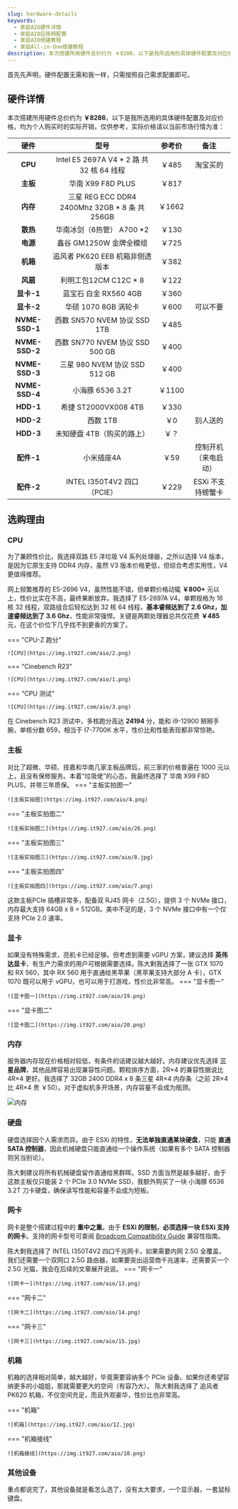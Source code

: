 ```yaml
---
slug: hardware-details
keywords: 
  - 家庭AIO硬件详情
  - 家庭AIO应简明配置
  - 家庭AIO搭建教程
  - 家庭All-in-One搭建教程
description: 本次搭建所用硬件总价约为 ￥8286，以下是我所选用的具体硬件配置及对应价格，均为个人购买时的实际开销，仅供参考，实际价格请以当前市场行情为准。
---
```

首先先声明，硬件配置无需和我一样，只需按照自己需求配置即可。
## 硬件详情
本次搭建所用硬件总价约为 **￥8286**，以下是我所选用的具体硬件配置及对应价格，均为个人购买时的实际开销，仅供参考，实际价格请以当前市场行情为准：

|      硬件      |                      型号                      | 参考价 |         备注         |
| :------------: | :--------------------------------------------: | :----: | :------------------: |
|    **CPU**     |   Intel E5 2697A V4 * 2 路 共 32 核 64 线程    | ￥485  |       淘宝买的       |
|    **主板**    |               华南 X99 F8D PLUS                | ￥817  |                      |
|    **内存**    | 三星 REG ECC DDR4 2400Mhz 32GB * 8 条 共 256GB | ￥1662 |                      |
|    **散热**    |           华南冰剑（6热管） A700 *2            | ￥130  |                      |
|    **电源**    |            鑫谷 GM1250W 金牌全模组             | ￥725  |                      |
|    **机箱**    |        追风者 PK620 EEB 机箱非侧透版本         | ￥382  |                      |
|    **风扇**    |             利明工包12CM C12C * 8              | ￥122  |                      |
|   **显卡-1**   |             蓝宝石 白金 RX560 4GB              | ￥360  |                      |
|   **显卡-2**   |              华硕 1070 8GB 涡轮卡              | ￥600  |       可以不要       |
| **NVME-SSD-1** |          西数 SN570 NVEM 协议 SSD 1TB          | ￥485  |                      |
| **NVME-SSD-2** |        西数 SN770 NVEM 协议 SSD 500 GB         | ￥400  |                      |
| **NVME-SSD-3** |         三星 980 NVEM 协议 SSD 512 GB          | ￥400  |                      |
| **NVME-SSD-4** |                小海豚 6536 3.2T                | ￥1100 |                      |
|   **HDD-1**    |              希捷 ST2000VX008 4TB              | ￥330  |                      |
|   **HDD-2**    |                   西数   1TB                   |  ￥0   |       别人送的       |
|   **HDD-3**    |           未知硬盘 4TB（购买的路上）           |  ￥？  |                      |
|   **配件-1**   |                   小米插座4A                   |  ￥59  | 控制开机（来电启动） |
|   **配件-2**   |          INTEL I350T4V2 四口（PCIE）           | ￥229  |  ESXi 不支持螃蟹卡   |

## 选购理由
### CPU
为了兼顾性价比，我选择双路 E5 洋垃圾 V4 系列处理器，之所以选择 V4 版本，是因为它原生支持 DDR4 内存，虽然 V3 版本价格更低，但综合考虑实用性，V4 更值得推荐。

网上频繁推荐的 E5-2696 V4，虽然性能不错，但单颗价格动辄 **￥800+** 元以上，性价比实在不高，最终果断放弃。我选择了 E5-2697A V4，单颗规格为 16 核 32 线程，双路组合后轻松达到 32 核 64 线程，**基本睿频达到了 2.6 Ghz，加速睿频达到了 3.6 Ghz**，性能非常强悍。关键是两颗处理器总共仅花费 **￥485** 元，在这个价位下几乎找不到更香的方案了。

=== "CPU-Z 跑分"

	![CPU](https://img.it927.com/aio/2.png)

=== "Cinebench R23"

	![CPU](https://img.it927.com/aio/1.png)

=== "CPU 测试"

	![CPU](https://img.it927.com/aio/3.png)

在 Cinebench R23 测试中，多核跑分高达 **24194** 分，能和 i9-12900 掰掰手腕，单核分数 659，相当于 I7-7700K 水平，性价比和性能表现都非常惊艳。

### 主板
对比了超微、华硕、技嘉和华南几家主板品牌后，前三家的价格普遍在 1000 元以上，且没有保修服务。本着“垃圾佬”的心态，我最终选择了 华南 X99 F8D PLUS，并带三年质保。
=== "主板实拍图一"

	![主板实拍图](https://img.it927.com/aio/4.png)
=== "主板实拍图二"

	![主板实拍图二](https://img.it927.com/aio/26.png)
=== "主板实拍图三"

	![主板实拍图三](https://img.it927.com/aio/8.jpg)

=== "主板实拍图四"

	![主板实拍图四](https://img.it927.com/aio/7.png)

这款主板PCIe 插槽非常多，配备双 RJ45 网卡（2.5G），提供 3 个 NVMe 接口，内存最大支持 64GB x 8 = 512GB。美中不足的是，3 个 NVMe 接口中有一个仅支持 PCIe 2.0 速率。

### 显卡

如果没有特殊需求，亮机卡已经足够。但考虑到需要 vGPU 方案，建议选择 **英伟达显卡**，有生产力需求的用户可根据需要选择。陈大剩我选择了一张 GTX 1070 和 RX 560，其中 RX 560 用于直通给黑苹果（黑苹果支持大部分 A 卡），GTX 1070 既可以用于 vGPU，也可以用于打游戏，性价比非常高。
=== "显卡图一"

	![显卡图一](https://img.it927.com/aio/19.png)

=== "显卡图二"

	![显卡图二](https://img.it927.com/aio/20.png)


### 内存

服务器内存现在价格相对较低，有条件的话建议越大越好。内存建议优先选择 **三星品牌**，其他品牌容易出现兼容性问题。颗粒排序方面，2R×4 的兼容性据说比 4R×4 更好。我选择了 32GB 2400 DDR4 x 8 条三星 4R×4 内存条（之前 2R×4 比 4R×4 贵 ￥50）。对于虚拟机多开场景，内存容量不会成为瓶颈。

![内存](https://img.it927.com/aio/5.png)


### 硬盘

硬盘选择因个人需求而异。由于 ESXi 的特性，**无法单独直通某块硬盘**，只能 **直通 SATA 控制器**，因此机械硬盘只能直通给一个操作系统（如果有多个 SATA 控制器则另当别论）。

陈大剩建议将所有机械硬盘留作直通给黑群晖。SSD 方面当然是越多越好，由于这款主板仅只能装 2 个 PCIe 3.0 NVMe SSD，我额外购买了一块 小海豚 6536 3.2T 刀卡硬盘，确保读写性能和容量不会成为短板。

### 网卡

网卡是整个搭建过程中的 **重中之重**。由于 **ESXi 的限制，必须选择一块 ESXi 支持的网卡**。支持的网卡型号可查阅 [Broadcom Compatibility Guide](https://compatibilityguide.broadcom.com/search?program=io&persona=live&column=brandName&order=asc) 兼容性指南。

陈大剩我选择了 INTEL I350T4V2 四口千兆网卡，如果需要内网 2.5G 全覆盖，我们还需要一个双网口 2.5G 路由器，如果要突出运营商千兆速率，还需要买一个 2.5G 光猫，我会在后续的文章展开说说。
=== "网卡一"

	![网卡一](https://img.it927.com/aio/13.png)

=== "网卡二"

	![网卡二](https://img.it927.com/aio/14.png)

=== "网卡三"

	![网卡三](https://img.it927.com/aio/15.jpg)

### 机箱

机箱的选择相对简单，越大越好，毕竟需要容纳多个 PCIe 设备。如果你还希望容纳更多的小姐姐，那就需要更大的空间（有容乃大）。
陈大剩我选择了 追风者 PK620 机箱，不仅空间充足，而且外观豪华，性价比也非常高。

=== "机箱"

	![机箱](https://img.it927.com/aio/12.jpg)

=== "机箱接线"

	![机箱接线](https://img.it927.com/aio/10.png)


### 其他设备

重点都说完了，其他设备就是看怎么选了，没有太大要求，一个显示器，一套鼠标键盘。

